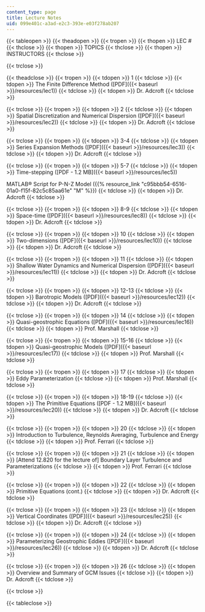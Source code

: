 ```yaml
---
content_type: page
title: Lecture Notes
uid: 099e401c-a3ad-e2c3-393e-e03f278ab207
---
```


{{< tableopen >}}
{{< theadopen >}}
{{< tropen >}}
{{< thopen >}}
LEC #
{{< thclose >}}
{{< thopen >}}
TOPICS
{{< thclose >}}
{{< thopen >}}
INSTRUCTORS
{{< thclose >}}

{{< trclose >}}

{{< theadclose >}}
{{< tropen >}}
{{< tdopen >}}
1
{{< tdclose >}}
{{< tdopen >}}
The Finite Difference Method ([PDF]({{< baseurl >}}/resources/lec1))
{{< tdclose >}}
{{< tdopen >}}
Dr. Adcroft
{{< tdclose >}}

{{< trclose >}}
{{< tropen >}}
{{< tdopen >}}
2
{{< tdclose >}}
{{< tdopen >}}
Spatial Discretization and Numerical Dispersion ([PDF]({{< baseurl >}}/resources/lec2))
{{< tdclose >}}
{{< tdopen >}}
Dr. Adcroft
{{< tdclose >}}

{{< trclose >}}
{{< tropen >}}
{{< tdopen >}}
3-4
{{< tdclose >}}
{{< tdopen >}}
Series Expansion Methods ([PDF]({{< baseurl >}}/resources/lec3))
{{< tdclose >}}
{{< tdopen >}}
Dr. Adcroft
{{< tdclose >}}

{{< trclose >}}
{{< tropen >}}
{{< tdopen >}}
5-7
{{< tdclose >}}
{{< tdopen >}}
Time-stepping ([PDF - 1.2 MB]({{< baseurl >}}/resources/lec5))  
  
MATLAB® Script for P-N-Z Model ({{% resource_link "c95bbb54-6516-01a0-f15f-82c5c85aa61e" "M" %}})
{{< tdclose >}}
{{< tdopen >}}
Dr. Adcroft
{{< tdclose >}}

{{< trclose >}}
{{< tropen >}}
{{< tdopen >}}
8-9
{{< tdclose >}}
{{< tdopen >}}
Space-time ([PDF]({{< baseurl >}}/resources/lec8))
{{< tdclose >}}
{{< tdopen >}}
Dr. Adcroft
{{< tdclose >}}

{{< trclose >}}
{{< tropen >}}
{{< tdopen >}}
10
{{< tdclose >}}
{{< tdopen >}}
Two-dimensions ([PDF]({{< baseurl >}}/resources/lec10))
{{< tdclose >}}
{{< tdopen >}}
Dr. Adcroft
{{< tdclose >}}

{{< trclose >}}
{{< tropen >}}
{{< tdopen >}}
11
{{< tdclose >}}
{{< tdopen >}}
Shallow Water Dynamics and Numerical Dispersion ([PDF]({{< baseurl >}}/resources/lec11))
{{< tdclose >}}
{{< tdopen >}}
Dr. Adcroft
{{< tdclose >}}

{{< trclose >}}
{{< tropen >}}
{{< tdopen >}}
12-13
{{< tdclose >}}
{{< tdopen >}}
Barotropic Models ([PDF]({{< baseurl >}}/resources/lec12))
{{< tdclose >}}
{{< tdopen >}}
Dr. Adcroft
{{< tdclose >}}

{{< trclose >}}
{{< tropen >}}
{{< tdopen >}}
14
{{< tdclose >}}
{{< tdopen >}}
Quasi-geostrophic Equations ([PDF]({{< baseurl >}}/resources/lec16))
{{< tdclose >}}
{{< tdopen >}}
Prof. Marshall
{{< tdclose >}}

{{< trclose >}}
{{< tropen >}}
{{< tdopen >}}
15-16
{{< tdclose >}}
{{< tdopen >}}
Quasi-geostrophic Models ([PDF]({{< baseurl >}}/resources/lec17))
{{< tdclose >}}
{{< tdopen >}}
Prof. Marshall
{{< tdclose >}}

{{< trclose >}}
{{< tropen >}}
{{< tdopen >}}
17
{{< tdclose >}}
{{< tdopen >}}
Eddy Parameterization
{{< tdclose >}}
{{< tdopen >}}
Prof. Marshall
{{< tdclose >}}

{{< trclose >}}
{{< tropen >}}
{{< tdopen >}}
18-19
{{< tdclose >}}
{{< tdopen >}}
The Primitive Equations ([PDF - 1.2 MB]({{< baseurl >}}/resources/lec20))
{{< tdclose >}}
{{< tdopen >}}
Dr. Adcroft
{{< tdclose >}}

{{< trclose >}}
{{< tropen >}}
{{< tdopen >}}
20
{{< tdclose >}}
{{< tdopen >}}
Introduction to Turbulence, Reynolds Averaging, Turbulence and Energy
{{< tdclose >}}
{{< tdopen >}}
Prof. Ferrari
{{< tdclose >}}

{{< trclose >}}
{{< tropen >}}
{{< tdopen >}}
21
{{< tdclose >}}
{{< tdopen >}}
\[Attend 12.820 for the lecture of\] Boundary Layer Turbulence and Parameterizations
{{< tdclose >}}
{{< tdopen >}}
Prof. Ferrari
{{< tdclose >}}

{{< trclose >}}
{{< tropen >}}
{{< tdopen >}}
22
{{< tdclose >}}
{{< tdopen >}}
Primitive Equations (cont.)
{{< tdclose >}}
{{< tdopen >}}
Dr. Adcroft
{{< tdclose >}}

{{< trclose >}}
{{< tropen >}}
{{< tdopen >}}
23
{{< tdclose >}}
{{< tdopen >}}
Vertical Coordinates ([PDF]({{< baseurl >}}/resources/lec25))
{{< tdclose >}}
{{< tdopen >}}
Dr. Adcroft
{{< tdclose >}}

{{< trclose >}}
{{< tropen >}}
{{< tdopen >}}
24
{{< tdclose >}}
{{< tdopen >}}
Parameterizing Geostrophic Eddies ([PDF]({{< baseurl >}}/resources/lec26))
{{< tdclose >}}
{{< tdopen >}}
Dr. Adcroft
{{< tdclose >}}

{{< trclose >}}
{{< tropen >}}
{{< tdopen >}}
26
{{< tdclose >}}
{{< tdopen >}}
Overview and Summary of GCM Issues
{{< tdclose >}}
{{< tdopen >}}
Dr. Adcroft
{{< tdclose >}}

{{< trclose >}}

{{< tableclose >}}